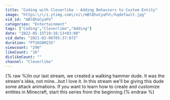 ```yaml
---
title: "Coding with Cleverlike - Adding Behaviors to Custom Entity"
image: "https:\/\/i.ytimg.com\/vi\/mBlQhoCyaFU\/hqdefault.jpg"
vid_id: "mBlQhoCyaFU"
categories: "Entertainment"
tags: ["Coding","Cleverlike","Adding"]
date: "2022-05-15T19:18:13+03:00"
vid_date: "2021-02-06T05:37:07Z"
duration: "PT1H28M23S"
viewcount: "290"
likeCount: "16"
dislikeCount: ""
channel: "Cleverlike"
---
```

{% raw %}In our last stream, we created a walking hammer dude. It was the stream's idea, not mine...but I love it. In this stream we'll be giving this dude some attack animations. If you want to learn how to create and customize entities in Minecraft, start this series from the beginning.{% endraw %}
